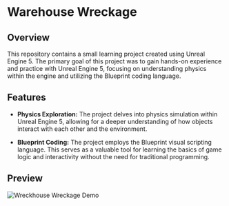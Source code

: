 
# Warehouse Wreckage

## Overview

This repository contains a small learning project created using Unreal Engine 5. The primary goal of this project was to gain hands-on experience and practice with Unreal Engine 5, focusing on understanding physics within the engine and utilizing the Blueprint coding language.

## Features

- **Physics Exploration:** The project delves into physics simulation within Unreal Engine 5, allowing for a deeper understanding of how objects interact with each other and the environment.

- **Blueprint Coding:** The project employs the Blueprint visual scripting language. This serves as a valuable tool for learning the basics of game logic and interactivity without the need for traditional programming.

## Preview
 
![Wreckhouse Wreckage Demo](https://user-images.githubusercontent.com/90471072/236980525-1e784709-9c76-4b18-a656-d7769bcb9674.gif)
